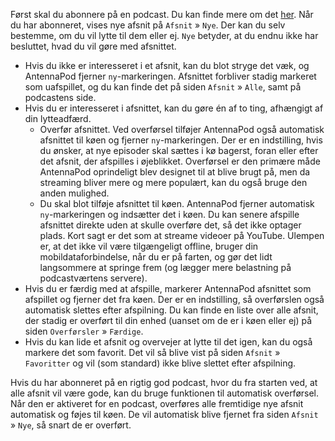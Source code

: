 Først skal du abonnere på en podcast. Du kan finde mere om det [her](/documentation/getting-started/subscribe).
Når du har abonneret, vises nye afsnit på `Afsnit` » `Nye`. Der kan du selv
bestemme, om du vil lytte til dem eller ej. `Nye` betyder, at du endnu ikke har
besluttet, hvad du vil gøre med afsnittet.

- Hvis du ikke er interesseret i et afsnit, kan du blot stryge det væk, og
AntennaPod fjerner `ny`-markeringen. Afsnittet forbliver stadig markeret som
uafspillet, og du kan finde det på siden `Afsnit` » `Alle`, samt på podcastens
side.
- Hvis du er interesseret i afsnittet, kan du gøre én af to ting, afhængigt af
din lytteadfærd.
   - Overfør afsnittet. Ved overførsel tilføjer AntennaPod også automatisk
      afsnittet til køen og fjerner `ny`-markeringen. Der er en indstilling, hvis du
      ønsker, at nye episoder skal sættes i kø bagerst, foran eller efter det afsnit,
      der afspilles i øjeblikket. Overførsel er den primære måde AntennaPod
      oprindeligt blev designet til at blive brugt på, men da streaming bliver mere og
      mere populært, kan du også bruge den anden mulighed.
   - Du skal blot tilføje afsnittet til køen. AntennaPod fjerner automatisk `ny`-markeringen
      og indsætter det i køen. Du kan senere afspille afsnittet direkte uden at skulle
      overføre det, så det ikke optager plads. Kort sagt er det som at streame videoer
      på YouTube. Ulempen er, at det ikke vil være tilgængeligt offline, bruger din
      mobildataforbindelse, når du er på farten, og gør det lidt langsommere at
      springe frem (og lægger mere belastning på podcastværtens servere).
- Hvis du er færdig med at afspille, markerer AntennaPod afsnittet som afspillet
og fjerner det fra køen. Der er en indstilling, så overførslen også automatisk
slettes efter afspilning. Du kan finde en liste over alle afsnit, der stadig er
overført til din enhed (uanset om de er i køen eller ej) på siden `Overførsler`
» `Færdige`.
- Hvis du kan lide et afsnit og overvejer at lytte til det igen, kan du også
markere det som favorit. Det vil så blive vist på siden `Afsnit` » `Favoritter`
og vil (som standard) ikke blive slettet efter afspilning.

Hvis du har abonneret på en rigtig god podcast, hvor du fra starten ved, at alle
afsnit vil være gode, kan du bruge funktionen til automatisk overførsel. Når den
er aktiveret for en podcast, overføres alle fremtidige nye afsnit automatisk og
føjes til køen. De vil automatisk blive fjernet fra siden `Afsnit` » `Nye`, så
snart de er overført.
